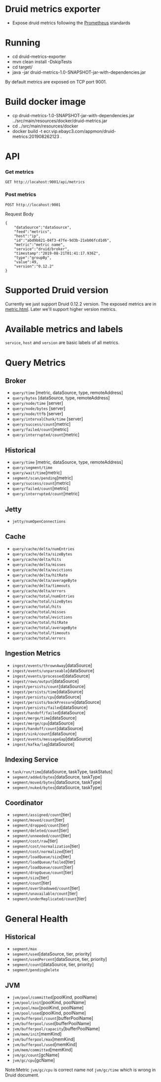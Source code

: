 # Druid metrics exporter
- Expose druid metrics following the [Prometheus](https://prometheus.io/) standards

# Running
- cd druid-metrics-exporter
- mvn  clean install -DskipTests
- cd target/
- java -jar druid-metrics-1.0-SNAPSHOT-jar-with-dependencies.jar

By default metrics are exposed on TCP port 9001.

# Build docker image
- cp druid-metrics-1.0-SNAPSHOT-jar-with-dependencies.jar ../src/main/resources/docker/druid-metrics.jar
- cd ../src/main/resources/docker
- docker build -t ecr.vip.ebayc3.com/appmon/druid-metrics:201908262123 .

# API

### Get metrics

`GET http://locahost:9001/api/metrics`

### Post metrics

`POST http://locahost:9001`

Request Body

```
{
    "dataSource":"dataSource",
    "feed":"metrics",
    "host":"ip",
    "id":"abd9b821-04f3-47fe-9d3b-21eb06fcd1d6",
    "metric":"metric name",
    "service":"druid/broker",
    "timestamp":"2019-08-21T01:41:17.936Z",
    "type":"groupBy",
    "value":49,
    "version":"0.12.2"
}
```

# Supported Druid version
Currently we just support Druid 0.12.2 version. The exposed metrics are in [metric.html](https://druid.io/docs/0.12.2/operations/metrics.html).
Later we'll support higher version metrics.

# Available metrics and labels
`service`, `host` and `version` are basic labels of all metrics.
# Query Metrics
## Broker
- `query/time` [metric, dataSource, type, remoteAddress]
- `query/bytes` [dataSource, type, remoteAddress]
- `query/node/time` [server]
- `query/node/bytes` [server]
- `query/node/ttfb` [server]
- `query/intervalChunk/time` [server]
- `query/success/count`[metric]
- `query/failed/count`[metric]
- `query/interrupted/count`[metric]

## Historical
- `query/time` [metric, dataSource, type, remoteAddress]
- `query/segment/time`
- `query/wait/time`[metric]
- `segment/scan/pending`[metric]
- `query/success/count`[metric]
- `query/failed/count`[metric]
- `query/interrupted/count`[metric]

## Jetty
- `jetty/numOpenConnections`

## Cache
- `query/cache/delta/numEntries`
- `query/cache/delta/sizeBytes`
- `query/cache/delta/hits`
- `query/cache/delta/misses`
- `query/cache/delta/evictions`
- `query/cache/delta/hitRate`
- `query/cache/delta/averageByte`
- `query/cache/delta/timeouts`
- `query/cache/delta/errors`
- `query/cache/total/numEntries`
- `query/cache/total/sizeBytes`
- `query/cache/total/hits`
- `query/cache/total/misses`
- `query/cache/total/evictions`
- `query/cache/total/hitRate`
- `query/cache/total/averageByte`
- `query/cache/total/timeouts`
- `query/cache/total/errors`

## Ingestion Metrics
- `ingest/events/thrownAway`[dataSource]
- `ingest/events/unparseable`[dataSource]
- `ingest/events/processed`[dataSource]
- `ingest/rows/output`[dataSource]
- `ingest/persists/count`[dataSource]
- `ingest/persists/time`[dataSource]
- `ingest/persists/cpu`[dataSource]
- `ingest/persists/backPressure`[dataSource]
- `ingest/persists/failed`[dataSource]
- `ingest/handoff/failed`[dataSource]
- `ingest/merge/time`[dataSource]
- `ingest/merge/cpu`[dataSource]
- `ingest/handoff/count`[dataSource]
- `ingest/sink/count`[dataSource]
- `ingest/events/messageGap`[dataSource]
- `ingest/kafka/lag`[dataSource]
## Indexing Service
- `task/run/time`[dataSource, taskType, taskStatus]
- `segment/added/bytes`[dataSource, taskType]
- `segment/moved/bytes`[dataSource, taskType]
- `segment/nuked/bytes`[dataSource, taskType]

## Coordinator
- `segment/assigned/count`[tier]
- `segment/moved/count`[tier]
- `segment/dropped/count`[tier]
- `segment/deleted/count`[tier]
- `segment/unneeded/count`[tier]
- `segment/cost/raw`[tier]
- `segment/cost/normalization`[tier]
- `segment/cost/normalized`[tier]
- `segment/loadQueue/size`[tier]
- `segment/loadQueue/failed`[tier]
- `segment/loadQueue/count`[tier]
- `segment/dropQueue/count`[tier]
- `segment/size`[tier]
- `segment/count`[tier]
- `segment/overShadowed/count`[tier]
- `segment/unavailable/count`[tier]
- `segment/underReplicated/count`[tier]

# General Health
## Historical
- `segment/max`
- `segment/used`[dataSource, tier, priority]
- `segment/usedPercent`[dataSource, tier, priority]
- `segment/count`[dataSource, tier, priority]
- `segment/pendingDelete`

## JVM
- `jvm/pool/committed`[poolKind, poolName]
- `jvm/pool/init`[poolKind, poolName]
- `jvm/pool/max`[poolKind, poolName]
- `jvm/pool/used`[poolKind, poolName]
- `jvm/bufferpool/count`[bufferPoolName]
- `jvm/bufferpool/used`[bufferPoolName]
- `jvm/bufferpool/capacity`[bufferPoolName]
- `jvm/mem/init`[memKind]
- `jvm/bufferpool/max`[memKind]
- `jvm/bufferpool/used`[memKind]
- `jvm/mem/committed`[memKind]
- `jvm/gc/count`[gcName]
- `jvm/gc/cpu`[gcName]

Note:Metric `jvm/gc/cpu` is correct name not `jvm/gc/time` which is wrong in Druid document.

